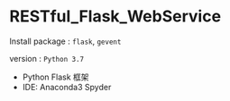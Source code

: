 # RESTful_Flask_WebService

Install package : `flask`, `gevent`

version : `Python 3.7`
* Python Flask 框架
* IDE: Anaconda3 Spyder